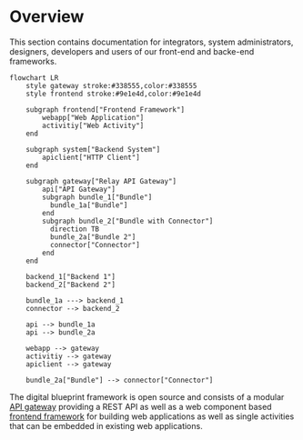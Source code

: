 # Overview

This section contains documentation for integrators, system administrators,
designers, developers and users of our front-end and backe-end frameworks.

```mermaid
flowchart LR
    style gateway stroke:#338555,color:#338555
    style frontend stroke:#9e1e4d,color:#9e1e4d

    subgraph frontend["Frontend Framework"]
        webapp["Web Application"]
        activitiy["Web Activity"]
    end

    subgraph system["Backend System"]
        apiclient["HTTP Client"]
    end

    subgraph gateway["Relay API Gateway"]
        api["API Gateway"]
        subgraph bundle_1["Bundle"]
          bundle_1a["Bundle"]
        end
        subgraph bundle_2["Bundle with Connector"]
          direction TB
          bundle_2a["Bundle 2"]
          connector["Connector"]
        end
    end

    backend_1["Backend 1"]
    backend_2["Backend 2"]
    
    bundle_1a ---> backend_1
    connector --> backend_2

    api --> bundle_1a
    api --> bundle_2a

    webapp --> gateway
    activitiy --> gateway
    apiclient --> gateway

    bundle_2a["Bundle"] --> connector["Connector"]
```

The digital blueprint framework is open source and consists of a modular [API gateway](./relay) providing a REST
API as well as a web component based [frontend framework](./frontend) for
building web applications as well as single activities that can be embedded in
existing web applications.
